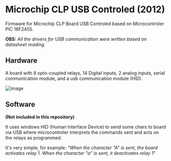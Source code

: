 # Microchip CLP USB Controled (2012)

Firmware for Microchip CLP Board USB Controled based on Microcontroler PIC 18F2455.

**OBS:** _All the drivers for USB communication were written based on datasheet reading._

## Hardware

A board with 8 opto-coupled relays, 14 Digital inputs, 2 analog inputs, serial communication module, and a usb communication module (HID).

![image](https://github.com/alexandredrefahl/Microchip_CLP_USB/assets/24326296/7bba2dae-f692-4e44-85e5-e4c2944b9a73)


## Software

**(Not included in this repository)**

It uses windows HID (Human Interface Device) to send some chars to board via USB where microcontroler interprets the commands sent and acts on the relays as programmed. 

It's very simple, for example: _"When the character "A" is sent, the board activates relay 1. When the character "a" is sent, it deactivates relay 1"_

